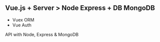 ## Vue.js  + Server > Node Express  + DB MongoDB

* Vuex ORM
* Vue Auth

API with Node, Express & MongoDB

